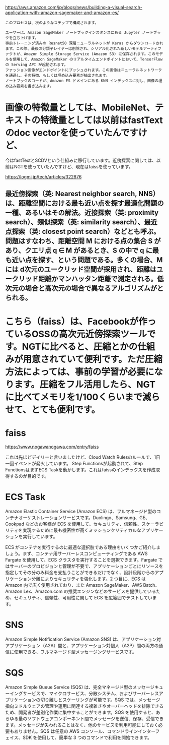 https://aws.amazon.com/jp/blogs/news/building-a-visual-search-application-with-amazon-sagemaker-and-amazon-es/
```
このプロセスは、次のようなステップで構成されます。

ユーザーは、Amazon SageMaker ノートブックインスタンスにある Jupyter ノートブックを立ち上げます。
事前トレーニング済みの Resnet50 深層ニューラルネットが Keras からダウンロードされます。この際、最後の分類子レイヤーは削除され、シリアル化された新しいモデルアーティファクトが、Amazon Simple Storage Service (Amazon S3) に保存されます。このモデルを使用して、Amazon SageMaker のリアルタイムエンドポイントにおいて、TensorFlow の Serving API が起動されます。
ファッション画像がエンドポイントにプッシュされます。この画像はニューラルネットワークを通過し、その特徴、もしくは埋め込み要素が抽出されます。
ノートブックのコードが、Amazon ES ドメインにある KNN インデックスに対し、画像の埋め込み要素を書き込みます。

```


# 画像の特徴量としては、MobileNet、テキストの特徴量としては以前はfastTextのdoc vectorを使っていたんですけど、
今はfastTextとSCDVという仕組みに移行しています。近傍探索に関しては、以前はNGTを使っていたんですけど、現在はfaissを使っています。

https://logmi.jp/tech/articles/322876

## 最近傍探索（英: Nearest neighbor search, NNS）は、距離空間における最も近い点を探す最適化問題の一種、あるいはその解法。近接探索（英: proximity search）、類似探索（英: similarity search）、最近点探索（英: closest point search）などとも呼ぶ。問題はすなわち、距離空間 M における点の集合 S があり、クエリ点 q ∈ M があるとき、S の中で q に最も近い点を探す、という問題である。多くの場合、M には d次元のユークリッド空間が採用され、距離はユークリッド距離かマンハッタン距離で測定される。低次元の場合と高次元の場合で異なるアルゴリズムがとられる。

# こちら（faiss）は、Facebookが作っているOSSの高次元近傍探索ツールです。NGTに比べると、圧縮とかの仕組みが用意されていて便利です。ただ圧縮方法によっては、事前の学習が必要になります。圧縮をフル活用したら、NGTに比べてメモリを1/100くらいまで減らせて、とても便利です。
# faiss
https://www.nogawanogawa.com/entry/faiss


これは先ほどデイリーと言いましたけど、Cloud Watch Rulesのルールで、1日一回イベントが発火しています。
Step Functionsが起動されて、Step FunctionsはまずECS Taskを動かします。これはfaissのインデックスを作成取得するのが目的です。

# ECS Task
Amazon Elastic Container Service (Amazon ECS) は、フルマネージド型のコンテナオーケストレーションサービスです。Duolingo、Samsung、GE、Cookpad などのお客様が ECS を使用して、セキュリティ、信頼性、スケーラビリティを実現するために最も機密性が高くミッションクリティカルなアプリケーションを実行しています。

ECS がコンテナを実行するのに最適な選択肢である理由をいくつかご紹介しましょう。まず、コンテナ用サーバーレスコンピューティングである AWS Fargate を使用して、ECS クラスタを実行することを選択できます。Fargate ではサーバーのプロビジョンと管理が不要で、アプリケーションごとにリソースを指定してその分のみ料金を支払うことができるだけでなく、設計段階からのアプリケーション分離によりセキュリティを強化します。2 つ目に、ECS は Amazon 内で広く使用されており、また Amazon SageMaker、AWS Batch、Amazon Lex、Amazon.com の推奨エンジンなどのサービスを提供しているため、セキュリティ、信頼性、可用性に関して ECS を広範囲でテストしています。

# SNS
Amazon Simple Notification Service (Amazon SNS) は、アプリケーション対アプリケーション（A2A）間と、アプリケーション対個人（A2P）間の両方の通信に使用できる、フルマネージド型メッセージングサービスです。

# SQS
Amazon Simple Queue Service (SQS) は、完全マネージド型のメッセージキューイングサービスで、マイクロサービス、分散システム、およびサーバーレスアプリケーションの切り離しとスケーリングが可能です。SQS では、メッセージ指向ミドルウェアの管理や運用に関連する複雑さやオーバーヘッドを排除できるため、開発者が差別化作業に集中することができます。SQS を使用すると、あらゆる量のソフトウェアコンポーネント間でメッセージを送信、保存、受信できます。メッセージが失われることはなく、他のサービスを利用可能にしておく必要もありません。SQS は任意の AWS コンソール、コマンドラインインターフェイス、SDK を使用して、簡単な 3 つのコマンドで利用を開始できます。
